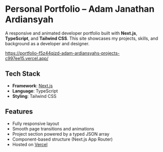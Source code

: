 # Personal Portfolio – Adam Janathan Ardiansyah

A responsive and animated developer portfolio built with **Next.js**, **TypeScript**, and **Tailwind CSS**. This site showcases my projects, skills, and background as a developer and designer.

https://portfolio-f5z44qjzd-adam-ardiansyahs-projects-c997ee15.vercel.app/

## Tech Stack

- **Framework**: [Next.js](https://nextjs.org/)
- **Language**: TypeScript
- **Styling**: Tailwind CSS

## Features

- Fully responsive layout
- Smooth page transitions and animations
- Project section powered by a typed JSON array 
- Component-based structure (Next.js App Router)
- Hosted on [Vercel](https://vercel.com/)


